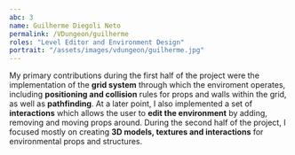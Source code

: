 ```yaml
---
abc: 3
name: Guilherme Diegoli Neto
permalink: /VDungeon/guilherme
roles: "Level Editor and Environment Design"
portrait: "/assets/images/vdungeon/guilherme.jpg"
---
```


My primary contributions during the first half of the project were the implementation of the **grid system** through which the enviroment operates, including 
**positioning and collision** rules for props and walls within the grid, as well as **pathfinding**. At a later point, I also implemented a set of **interactions**
which allows the user to **edit the environment** by adding, removing and moving props around. During the second half of the project, I focused mostly on creating 
**3D models, textures and interactions** for environmental props and structures.

